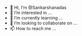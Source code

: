 - 👋 Hi, I’m @Sankarshanadas
- 👀 I’m interested in ...
- 🌱 I’m currently learning ...
- 💞️ I’m looking to collaborate on ...
- 📫 How to reach me ...

<!---
Sankarshanadas/Sankarshanadas is a ✨ special ✨ repository because its `README.md` (this file) appears on your GitHub profile.
You can click the Preview link to take a look at your changes.
--->
